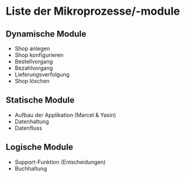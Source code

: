 # Liste der Mikroprozesse/-module

## Dynamische Module
- Shop anlegen
- Shop konfigurieren
- Bestellvorgang
- Bezahlvorgang
- Lieferungsverfolgung
- Shop löschen

## Statische Module
- Aufbau der Applikation (Marcel & Yasin)
- Datenhaltung
- Datenfluss

## Logische Module
- Support-Funktion (Entscheidungen)
- Buchhaltung
